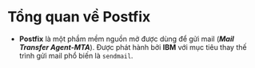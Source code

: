 # Tổng quan về Postfix
- **Postfix** là một phầm mềm nguồn mở được dùng để gửi mail (***Mail Transfer Agent-MTA***). Được phát hành bởi **IBM** với mục tiêu thay thế trình gửi mail phổ biến là `sendmail`.